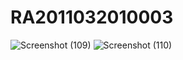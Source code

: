 # RA2011032010003

![Screenshot (109)](https://github.com/SandeepThadiparthi/RA2011032010003/assets/102729565/e200d9f7-c603-49be-b97a-1bc129efb7a3)
![Screenshot (110)](https://github.com/SandeepThadiparthi/RA2011032010003/assets/102729565/bb56e123-d07f-4f59-b0f0-c52e565281be)


